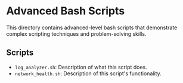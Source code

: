 # Advanced Bash Scripts

This directory contains advanced-level bash scripts that demonstrate 
complex scripting techniques and problem-solving skills.

## Scripts

- `log_analyzer.sh`: Description of what this script does.
- `network_health.sh`: Description of this script's functionality.







